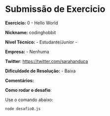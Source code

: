 # Submissão de Exercicio

**Exercicio:** 0 - Hello World

**Nickname:** codinghobbit

**Nível Técnico:** - Estudante/Junior -

**Empresa:** - Nenhuma

**Twitter**: https://twitter.com/sarahanduca

**Dificuldade de Resolução:** - Baixa

**Comentários:**

**Como rodar o desafio**:

Use o comando abaixo:

```bash
node desafio0.js
```

